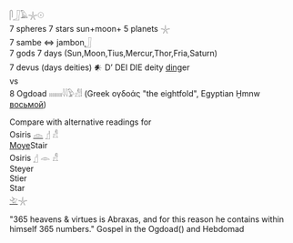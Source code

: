 𓋴𓃀𓄿𓇼𓇳  
7 spheres 7 stars sun+moon+ 5 planets 𓇼  
7 sambe ⇔ jambon[𓃀](𓃀)  
7 gods 7 days (Sun,Moon,Tius,Mercur,Thor,Fria,Saturn)  
7 devus (days deities) 𒀭	D’ DEI DIE	deity	[ding](ding)er  
vs  
8 Ogdoad 𓏤𓏤𓏤𓏤𓏤𓏤𓏤𓏤𓇋𓇋𓅱𓀭𓏪  (Greek ογδοάς "the eightfold", Egyptian Ḫmnw [восьмой](восьмой))  


Compare with alternative readings for  
   Osiris [𓁹](𓁹) [𓊨](𓊨) 𓀭  
[Moye](Moye)Stair  
   Osiris 𓊨 𓁹 𓀭  
Steyer  
Stier  
Star  
[𓄀](𓄀)𓇼  

"365 heavens & virtues is Abraxas, and for this reason he contains within himself 365 numbers." Gospel in the Ogdoad() and Hebdomad  